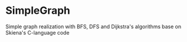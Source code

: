 # SimpleGraph
Simple graph realization with BFS, DFS and Dijkstra's algorithms base on Skiena's C-language code
